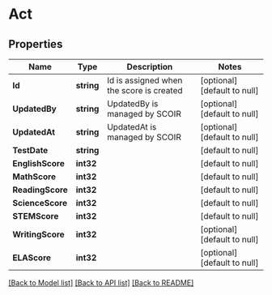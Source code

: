 # Act

## Properties
Name | Type | Description | Notes
------------ | ------------- | ------------- | -------------
**Id** | **string** | Id is assigned when the score is created | [optional] [default to null]
**UpdatedBy** | **string** | UpdatedBy is managed by SCOIR | [optional] [default to null]
**UpdatedAt** | **string** | UpdatedAt is managed by SCOIR | [optional] [default to null]
**TestDate** | **string** |  | [default to null]
**EnglishScore** | **int32** |  | [default to null]
**MathScore** | **int32** |  | [default to null]
**ReadingScore** | **int32** |  | [default to null]
**ScienceScore** | **int32** |  | [default to null]
**STEMScore** | **int32** |  | [default to null]
**WritingScore** | **int32** |  | [optional] [default to null]
**ELAScore** | **int32** |  | [optional] [default to null]

[[Back to Model list]](../README.md#documentation-for-models) [[Back to API list]](../README.md#documentation-for-api-endpoints) [[Back to README]](../README.md)


